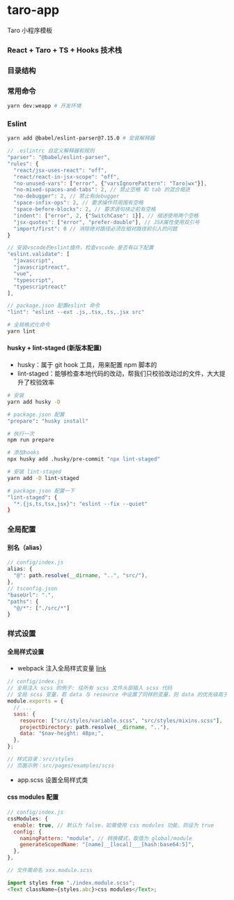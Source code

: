 # taro-app

Taro 小程序模板

### React + Taro + TS + Hooks 技术栈

### 目录结构

### 常用命令

```bash
yarn dev:weapp # 开发环境
```

### Eslint

```bash
yarn add @babel/eslint-parser@7.15.0 # 安装解释器
```

```js
// .eslintrc 自定义解释器和规则
"parser": "@babel/eslint-parser",
"rules": {
  "react/jsx-uses-react": "off",
  "react/react-in-jsx-scope": "off",
  "no-unused-vars": ["error", {"varsIgnorePattern": "Taro|wx"}],
  "no-mixed-spaces-and-tabs": 2, // 禁止空格 和 tab 的混合缩进
  "no-debugger": 2, // 禁止有debugger
  "space-infix-ops": 2, // 要求操作符周围有空格
  "space-before-blocks": 2, // 要求语句块之前有空格
  "indent": ["error", 2, {"SwitchCase": 1}], // 缩进使用两个空格
  "jsx-quotes": ["error", "prefer-double"], // JSX属性使用双引号
  "import/first": 0 // 消除绝对路径必须在相对路径前引入的问题
}

// 安装vscode的eslint插件，检查vscode 是否有以下配置
"eslint.validate": [
  "javascript",
  "javascriptreact",
  "vue",
  "typescript",
  "typescriptreact"
],

// package.json 配置eslint 命令
"lint": "eslint --ext .js,.tsx,.ts,.jsx src"
```

```bash
# 全局格式化命令
yarn lint
```

#### husky + lint-staged (新版本配置)

- husky：属于 git hook 工具，用来配置 npm 脚本的
- lint-staged：能够检查本地代码的改动，帮我们只校验改动过的文件，大大提升了校验效率

```bash
# 安装
yarn add husky -D

# package.json 配置
"prepare": "husky install"

# 执行一次
npm run prepare

# 添加hooks
npx husky add .husky/pre-commit "npx lint-staged"

# 安装 lint-staged
yarn add -D lint-staged

# package.json 配置一下
"lint-staged": {
  "*.{js,ts,tsx,jsx}": "eslint --fix --quiet"
}
```

### 全局配置

#### 别名（alias）

```js
// config/index.js
alias: {
  "@": path.resolve(__dirname, "..", "src/"),
},
// tsconfig.json
"baseUrl": ".",
"paths": {
  "@/*": ["./src/*"]
}
```

### 样式设置

#### 全局样式设置

- webpack 注入全局样式变量 [link](https://taro-docs.jd.com/taro/docs/config-detail#sass)

```js
// config/index.js
// 全局注入 scss 的例子: 往所有 scss 文件头部插入 scss 代码
// 全局 scss 变量，若 data 与 resource 中设置了同样的变量，则 data 的优先级高于 resource
module.exports = {
  // ...
  sass: {
    resource: ["src/styles/variable.scss", "src/styles/mixins.scss"],
    projectDirectory: path.resolve(__dirname, ".."),
    data: "$nav-height: 48px;",
  },
};
```

```js
// 样式目录：src/styles
// 页面示例：src/pages/examples/scss
```

- app.scss 设置全局样式类

#### css modules 配置

```js
// config/index.js
cssModules: {
  enable: true, // 默认为 false，如需使用 css modules 功能，则设为 true
  config: {
    namingPattern: "module", // 转换模式，取值为 global/module
    generateScopedName: "[name]__[local]___[hash:base64:5]",
  },
},
```

```js
// 文件需命名 xxx.module.scss

import styles from "./index.module.scss";
<Text className={styles.abc}>css modules</Text>;
```
